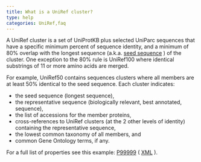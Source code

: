 ```yaml
---
title: What is a UniRef cluster?
type: help
categories: UniRef,faq
---
```


A UniRef cluster is a set of UniProtKB plus selected UniParc sequences that have a specific minimum percent of sequence identity, and a minimum of 80% overlap with the longest sequence (a.k.a. [seed sequence](https://www.uniprot.org/help/uniref%5Fseed) ) of the cluster. One exception to the 80% rule is UniRef100 where identical substrings of 11 or more amino acids are merged.

For example, UniRef50 contains sequences clusters where all members are at least 50% identical to the seed sequence. Each cluster indicates:

-   the seed sequence (longest sequence),
-   the representative sequence (biologically relevant, best annotated, sequence),
-   the list of accessions for the member proteins,
-   cross-references to UniRef clusters (at the 2 other levels of identity) containing the representative sequence,
-   the lowest common taxonomy of all members, and
-   common Gene Ontology terms, if any.

For a full list of properties see this example: [P99999](https://www.uniprot.org/uniref/UniRef100%5FP99999) ( [XML](https://www.uniprot.org/uniref/UniRef100%5FP99999.xml) ).
